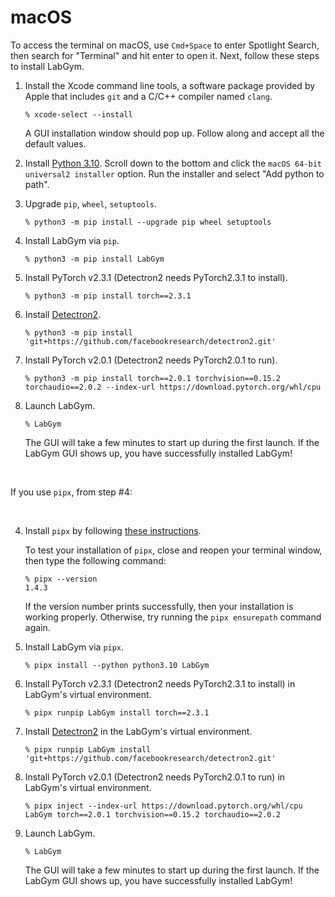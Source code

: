 # macOS

To access the terminal on macOS, use `Cmd+Space` to enter Spotlight Search,
then search for "Terminal" and hit enter to open it. Next, follow these steps
to install LabGym.

1. Install the Xcode command line tools, a software package provided by
   Apple that includes `git` and a C/C++ compiler named `clang`.

   ```console
   % xcode-select --install
   ```
   A GUI installation window should pop up. Follow along and accept all
   the default values. 

2. Install [Python 3.10][]. Scroll down to the bottom and click the `macOS 64-bit universal2 installer` option. Run the installer and select "Add python to path".

3. Upgrade `pip`, `wheel`, `setuptools`.

   ```console
   % python3 -m pip install --upgrade pip wheel setuptools
   ```

4. Install LabGym via `pip`.
 
   ```console
   % python3 -m pip install LabGym
   ```

5. Install PyTorch v2.3.1 (Detectron2 needs PyTorch2.3.1 to install).

   ```console
   % python3 -m pip install torch==2.3.1
   ```

6. Install [Detectron2][].

   ```console
   % python3 -m pip install 'git+https://github.com/facebookresearch/detectron2.git'
   ```

7. Install PyTorch v2.0.1 (Detectron2 needs PyTorch2.0.1 to run).

   ```console
   % python3 -m pip install torch==2.0.1 torchvision==0.15.2 torchaudio==2.0.2 --index-url https://download.pytorch.org/whl/cpu
   ```

8. Launch LabGym.

   ```console
   % LabGym
   ```

   The GUI will take a few minutes to start up during the first launch. If the 
   LabGym GUI shows up, you have successfully installed LabGym!

&nbsp;

If you use `pipx`, from step #4:

&nbsp;
   
4. Install `pipx` by following 
   [these instructions](https://pipx.pypa.io/stable/installation/).

   To test your installation of `pipx`, close and reopen your terminal window,
   then type the following command:

   ```console
   % pipx --version
   1.4.3
   ```
   If the version number prints successfully, then your installation is working
   properly. Otherwise, try running the `pipx ensurepath` command again.

5. Install LabGym via `pipx`.

   ```console
   % pipx install --python python3.10 LabGym
   ```

6. Install PyTorch v2.3.1 (Detectron2 needs PyTorch2.3.1 to install) in LabGym's virtual environment.

   ```console
   % pipx runpip LabGym install torch==2.3.1
   ```

7. Install [Detectron2][] in the LabGym's virtual environment.

   ```console
   % pipx runpip LabGym install 'git+https://github.com/facebookresearch/detectron2.git'
   ```

8. Install PyTorch v2.0.1 (Detectron2 needs PyTorch2.0.1 to run) in LabGym's virtual environment.

   ```console
   % pipx inject --index-url https://download.pytorch.org/whl/cpu LabGym torch==2.0.1 torchvision==0.15.2 torchaudio==2.0.2
   ```

9. Launch LabGym.

   ```console
   % LabGym
   ```

   The GUI will take a few minutes to start up during the first launch. If the 
   LabGym GUI shows up, you have successfully installed LabGym!

[Python 3.10]: https://www.python.org/downloads/release/python-31011/
[Detectron2]: https://github.com/facebookresearch/detectron2

